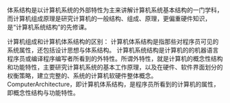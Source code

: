 体系结构是以计算机系统的外部特性为主来讲解计算机系统基本结构的一门学科，而计算机组成原理是研究计算机的一般结构、组成、原理，更偏重硬件知识，是“计算机系统结构”的先修课。

计算机组成和计算机体系结构的区别：
计算机体系结构是指那些对程序员可见的系统属性，还包括设计思想与体系结构。
计算机系统结构是计算机的的机器语言程序员或编译程序编写者所看到的外特性。所谓外特性，就是计算机的概念性结构和功能特性，主要研究计算机系统的基本工作原理，以及在硬件、软件界面划分的权衡策略，建立完整的、系统的计算机软硬件整体概念。
ComputerArchitecture，即计算机体系结构，是程序员所看到的计算机的属性，即概念性结构与功能特性。